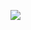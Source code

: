 ![](http://www.plantuml.com/plantuml/proxy?cache=no&src=https://raw.githubusercontent.com/oleksandrblazhko/ai-212-yaroshuk/ai-212-yaroschuk-laboratory-work-7.0/2-SoftwareDesign/2.7-PlantUML/UML-ConceptClasses.puml)
